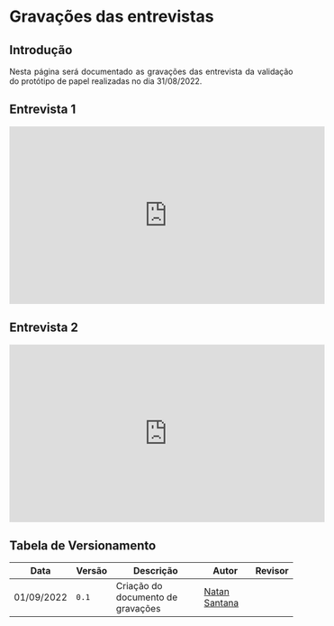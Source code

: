 # Gravações das entrevistas

## Introdução

<div style="text-align: justify">
Nesta página será documentado as gravações das entrevista da validação do protótipo de papel realizadas no dia 31/08/2022.
</div>

## Entrevista 1

<iframe width="560" height="315" src="https://www.youtube.com/embed/aYfqzzgBJMk" title="YouTube video player" frameborder="0" allow="accelerometer; autoplay; clipboard-write; encrypted-media; gyroscope; picture-in-picture" allowfullscreen></iframe>

## Entrevista 2

<iframe width="560" height="315" src="https://www.youtube.com/embed/CxKy3bCN2FU" title="YouTube video player" frameborder="0" allow="accelerometer; autoplay; clipboard-write; encrypted-media; gyroscope; picture-in-picture" allowfullscreen></iframe>

## Tabela de Versionamento

| Data | Versão | Descrição | Autor | Revisor |
| ---- | ------ | --------- | ----- | ------- |
| 01/09/2022 | `0.1`  | Criação do documento de gravações | [Natan Santana](https://github.com/Neitan2001) |   | 